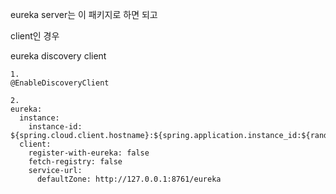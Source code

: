 
eureka server는 이 패키지로 하면 되고


client인 경우

eureka discovery client


```
1.
@EnableDiscoveryClient

2.
eureka:
  instance:
    instance-id: ${spring.cloud.client.hostname}:${spring.application.instance_id:${random.value}}
  client:
    register-with-eureka: false
    fetch-registry: false
    service-url:
      defaultZone: http://127.0.0.1:8761/eureka

```
